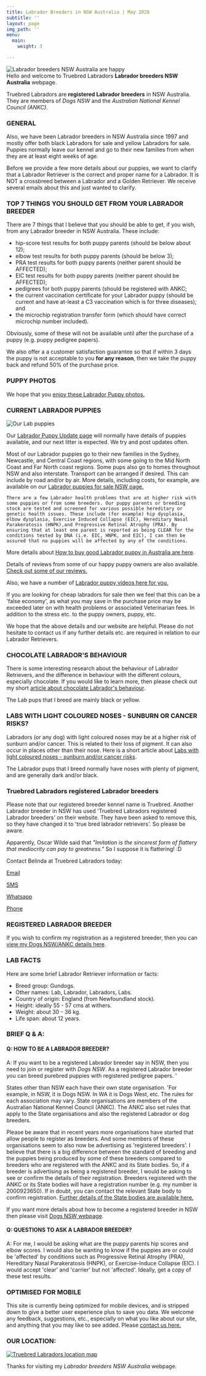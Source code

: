 ```yaml
---
title: Labrador Breeders in NSW Australia | May 2020
subtitle: ''
layout: page
img_path: ''
menu:
  main:
    weight: 3

---
```

![Labrador breeders NSW Australia are happy](https://res.cloudinary.com/truebred/image/upload/q_auto,f_auto/v1516590950/happy-couple-with-yellow-labrador-retriever-lite2.jpg)  
Hello and welcome to Truebred Labradors **Labrador breeders NSW Australia** webpage.

Truebred Labradors are **registered Labrador breeders** in NSW Australia. They are members of _Dogs NSW_ and the _Australian National Kennel Council (ANKC)_.

### GENERAL

Also, we have been Labrador breeders in NSW Australia since 1997 and mostly offer both black Labradors for sale and yellow Labradors for sale. Puppies normally leave our kennel and go to their new families from when they are at least eight weeks of age.

Before we provide a few more details about our puppies, we want to clarify that a Labrador Retriever is the correct and proper name for a Labrador. It is NOT a crossbreed between a Labrador and a Golden Retriever. We receive several emails about this and just wanted to clarify.

### TOP 7 THINGS YOU SHOULD GET FROM YOUR LABRADOR BREEDER

There are 7 things that I believe that you should be able to get, if you wish, from any Labrador breeder in NSW Australia. These include:

* hip-score test results for both puppy parents (should be below about 12);
* elbow test results for both puppy parents (should be below 3);
* PRA test results for both puppy parents (neither parent should be AFFECTED);
* EIC test results for both puppy parents (neither parent should be AFFECTED);
* pedigrees for both puppy parents (should be registered with ANKC;
* the current vaccination certificate for your Labrador puppy (should be current and have at-least a C3 vaccination which is for three diseases); and
* the microchip registration transfer form (which should have correct microchip number included).

Obviously, some of these will not be available until after the purchase of a puppy (e.g. puppy pedigree papers).

We also offer a a customer satisfaction guarantee so that if within 3 days the puppy is not acceptable to you **for any reason**, then we take the puppy back and refund 50% of the purchase price.

### PUPPY PHOTOS

We hope that you [enjoy these Labrador Puppy photos.](https://labradors.id.au/labrador-puppy-photos-2017/ "labrador puppy photos")

### CURRENT LABRADOR PUPPIES

![Our Lab puppies](https://res.cloudinary.com/truebred/image/upload/v1568732086/black-and-yellow-labrador-puppies-head500.jpg)

Our [Labrador Puppy Update page](https://labradors.id.au/puppy-update/ "labrador puppy update page") will normally have details of puppies available, and our next litter is expected. We try and post updates often.

Most of our Labrador puppies go to their new families in the Sydney, Newcastle, and Central Coast regions, with some going to the Mid North Coast and Far North coast regions. Some pups also go to homes throughout NSW and also interstate. Transport can be arranged if desired. This can include by road and/or by air. More details, including costs, for example, are available on our [Labrador puppies for sale NSW page.](https://labradors.id.au/labrador-puppies-for-sale-in-nsw-australia/ "labrador puppies for sale nsw australia")

    There are a few Labrador health problems that are at higher risk with some puppies or from some breeders. Our puppy parents or breeding stock are tested and screened for various possible hereditary or genetic health issues. These include (for example) hip dysplasia, elbow dysplasia, Exercise Induced Collapse (EIC), Hereditary Nasal Parakeratosis (HNPK),and Progressive Retinal Atrophy (PRA). By ensuring that at least one parent is reported as being CLEAR for the conditions tested by DNA (i.e. EIC, HNPK, and EIC), I can then be assured that no puppies will be affected by any of the conditions.

More details about [How to buy good Labrador puppy in Australia are here](https://labradors.id.au/how-to-buy-a-good-labrador-puppy-in-australia/ "How to buy good Labrador puppy in Australia").

Details of reviews from some of our happy puppy owners are also available. [Check out some of our reviews.](https://labradors.id.au/about-us/reviews/ "Truebred Labradors registered Labrador breeders reviews")

Also, we have a number of [Labrador puppy videos here for you.](https://labradors.id.au/videos/ "labrador puppy videos")

If you are looking for cheap labradors for sale then we feel that this can be a 'false economy', as what you may save in the purchase price may be exceeded later on with health problems or associated Veterinarian fees. In addition to the stress etc. to the puppy owners, puppy, etc.

We hope that the above details and our website are helpful. Please do not hesitate to contact us if any further details etc. are required in relation to our Labrador Retrievers.

### CHOCOLATE LABRADOR'S BEHAVIOUR

There is some interesting research about the behaviour of Labrador Retrievers, and the difference in behaviour with the different colours, especially chocolate. If you would like to learn more, then please check out my short [article about chocolate Labrador's behaviour](https://labradors.id.au/chocolate-labradors-temperament-and-behaviour/ "Chocolate Labrador's behaviour").

The Lab pups that I breed are mainly black or yellow.

### LABS WITH LIGHT COLOURED NOSES - SUNBURN OR CANCER RISKS?

Labradors (or any dog) with light coloured noses may be at a higher risk of sunburn and/or cancer. This is related to their loss of pigment. It can also occur in places other than their nose. Here is a short article about [Labs with light coloured noses - sunburn and/or cancer risks](https://labradors.id.au/labs-light-coloured-noses-sunburn-cancer-risks/ "Labs with light coloured noses - sunburn and/or cancer risks?").

The Labrador pups that I breed normally have noses with plenty of pigment, and are generally dark and/or black.

### Truebred Labradors registered Labrador breeders

Please note that our registered breeder kennel name is Truebred. Another Labrador breeder in NSW has used 'Truebred Labradors registered Labrador breeders' on their website. They have been asked to remove this, so they have changed it to 'true bred labrador retrievers'. So please be aware.

Apparently, Oscar Wilde said that _"Imitation is the sincerest form of flattery that mediocrity can pay to greatness."_ So I suppose it is flattering! :D

Contact Belinda at Truebred Labradors today:

[Email](https://labradors.id.au/about-us/contact/ "contact Truebred Labradors by email")  
  
[SMS](sms:+61432665881 "contact Truebred Labradors by SMS")  
  
[Whatsapp](https://api.whatsapp.com/send?phone=61432665881 "contact Truebred Labradors by Whatsapp")  
  
[Phone](tel:+61-0432-665881 "contact Truebred Labradors by phone")

### REGISTERED LABRADOR BREEDER

If you wish to confirm my registration as a registered breeder, then you can [view my Dogs NSW/ANKC details here](https://www.dogsnsw.org.au/breeders/125/34/Truebred/ "Dogs NSW details").

### LAB FACTS

Here are some brief Labrador Retriever information or facts:

* Breed group: Gundogs.
* Other names: Lab, Labrador, Labradors, Labs.
* Country of origin: England (from Newfoundland stock).
* Height: ideally 55 - 57 cms at withers.
* Weight: about 30 - 36 kg.
* Life span: about 12 years.

### BRIEF Q & A:

#### Q: HOW TO BE A LABRADOR BREEDER?

A: If you want to be a registered Labrador breeder say in NSW, then you need to join or register with _Dogs NSW_. As a registered Labrador breeder you can breed purebred puppies with registered pedigree papers. '

States other than NSW each have their own state organisation. 'For example, in NSW, it is Dogs NSW. In WA it is Dogs West, etc. The rules for each association may vary. State organisations are members of the Australian National Kennel Council (ANKC). The ANKC also set rules that apply to the State organisations and also the registered Labrador or dog breeders.

Please be aware that in recent years more organisations have started that allow people to register as breeders. And some members of these organisations seem to also now be advertising as 'registered breeders'. I believe that there is a big difference between the standard of breeding and the puppies being produced by some of these breeders compared to breeders who are registered with the ANKC and its State bodies. So, if a breeder is advertising as being a registered breeder, I would be asking to see or confirm the details of their registration. Breeders registered with the ANKC or its State bodies will have a registration number (e.g. my number is 2000923650). If in doubt, you can contact the relevant State body to confirm registration. [Further details of the State bodies are available here.](https://labradors.id.au/australian-labrador-breeders/ "State bodies")

If you want more details about how to become a registered breeder in NSW then please visit [Dogs NSW webpage](https://www.dogsnsw.org.au/breeding/how-to-become-a-breeder.html "Dogs NSW webpage").

#### Q: QUESTIONS TO ASK A LABRADOR BREEDER?

A: For me, I would be asking what are the puppy parents hip scores and elbow scores. I would also be wanting to know if the puppies are or could be 'affected' by conditions such as Progressive Retinal Atrophy (PRA), Hereditary Nasal Parakeratosis (HNPK), or Exercise-Induce Collapse (EIC). I would accept 'clear' and 'carrier' but not 'affected'. Ideally, get a copy of these test results.

### OPTIMISED FOR MOBILE

This site is currently being optimized for mobile devices, and is stripped down to give a better user experience plus to save you data. We welcome any feedback, suggestions, etc., especially on what you like about our site, and anything that you may like to see added. Please [contact us here.](https://labradors.id.au/about-us/contact/ "contact Truebred Labradors")

### OUR LOCATION:

[![Truebred Labradors location map](https://res.cloudinary.com/truebred/image/upload/f_auto,q_auto/v1563548671/truebred-labradors-map-23.jpg)](https://labradors.id.au/about-us/contact/#map)

Thanks for visiting my _Labrador breeders NSW Australia_ webpage.